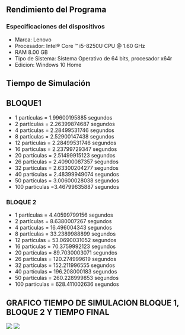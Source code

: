 ## Rendimiento del Programa
### Especificaciones del dispositivos
- Marca: Lenovo
- Procesador: Intel® Core ™  i5-8250U CPU @ 1.60 GHz
- RAM 8.00 GB
- Tipo de Sistema: Sistema Operativo de 64 bits, procesador x64r
- Edicion: Windows 10 Home
## Tiempo de Simulación

 ## BLOQUE1
-	1 partículas = 1.99600195885 segundos
-	2 partículas = 2.26399874687 segundos
-	4 partículas = 2.28499531746 segundos
-	8 partículas  = 2.52900147438 segundos
- 12 partículas  = 2.28499531746 segundos
- 16 partículas  = 2.23799729347 segundos
- 20 partículas  = 2.51499915123 segundos
- 26 partículas  = 2.40900087357 segundos
- 32 partículas  = 2.63300204277 segundos
- 40 partículas  = 2.48399949074 segundos
- 50 partículas  = 3.00600028038 segundos
- 100  partículas  =3.46799635887 segundos



### BLOQUE 2
-	1 partículas = 4.40599799156 segundos
-	2 partículas = 8.6380007267 segundos
-	4 partículas = 16.496004343 segundos
-	8 partículas  = 33.2389988899 segundos
- 12 partículas  = 53.0690031052 segundos
- 16 partículas  = 70.3759992123 segundos
- 20 partículas  = 89.7030003071 segundos
- 26 partículas  = 120.274999619 segundos
- 32 partículas  = 152.211996555 segundos
- 40 partículas  = 196.208000183 segundos
- 50 partículas  = 260.228999853 segundos
- 100  partículas  = 628.411002636 segundos
 
 ## GRAFICO TIEMPO DE SIMULACION BLOQUE 1, BLOQUE 2 Y TIEMPO FINAL
![](https://github.com/nicolasilvac/MCOC-Proyecto-2/blob/master/%5BEntrega%206%5D/%5BTomás%20Arteaga%5D/GRAFICOS/Grafico%20Tiempos%20Bloques.png)
![](https://github.com/nicolasilvac/MCOC-Proyecto-2/blob/master/%5BEntrega%206%5D/%5BTomás%20Arteaga%5D/GRAFICOS/Grafico%20Tiempo%20Final.png)
